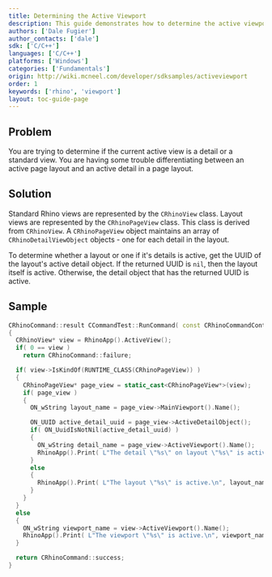 ```yaml
---
title: Determining the Active Viewport
description: This guide demonstrates how to determine the active viewport using C/C++.
authors: ['Dale Fugier']
author_contacts: ['dale']
sdk: ['C/C++']
languages: ['C/C++']
platforms: ['Windows']
categories: ['Fundamentals']
origin: http://wiki.mcneel.com/developer/sdksamples/activeviewport
order: 1
keywords: ['rhino', 'viewport']
layout: toc-guide-page
---
```


 
## Problem

You are trying to determine if the current active view is a detail or a standard view.  You are having some trouble differentiating between an active page layout and an active detail in a page layout.

## Solution

Standard Rhino views are represented by the `CRhinoView` class.  Layout views are represented by the `CRhinoPageView` class.  This class is derived from `CRhinoView`.  A `CRhinoPageView` object maintains an array of `CRhinoDetailViewObject` objects - one for each detail in the layout.

To determine whether a layout or one if it's details is active, get the UUID of the layout's active detail object.  If the returned UUID is `nil`, then the layout itself is active.  Otherwise, the detail object that has the returned UUID is active.

## Sample

```cpp
CRhinoCommand::result CCommandTest::RunCommand( const CRhinoCommandContext& context )
{
  CRhinoView* view = RhinoApp().ActiveView();
  if( 0 == view )
    return CRhinoCommand::failure;

  if( view->IsKindOf(RUNTIME_CLASS(CRhinoPageView)) )
  {
    CRhinoPageView* page_view = static_cast<CRhinoPageView*>(view);
    if( page_view )
    {
      ON_wString layout_name = page_view->MainViewport().Name();

      ON_UUID active_detail_uuid = page_view->ActiveDetailObject();
      if( ON_UuidIsNotNil(active_detail_uuid) )
      {
        ON_wString detail_name = page_view->ActiveViewport().Name();
        RhinoApp().Print( L"The detail \"%s\" on layout \"%s\" is active.\n", detail_name, layout_name );
      }
      else
      {
        RhinoApp().Print( L"The layout \"%s\" is active.\n", layout_name );
      }
    }
  }
  else
  {
    ON_wString viewport_name = view->ActiveViewport().Name();
    RhinoApp().Print( L"The viewport \"%s\" is active.\n", viewport_name );
  }

  return CRhinoCommand::success;
}
```
